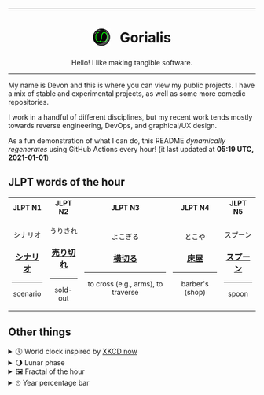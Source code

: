 ***

<h1 align="center">
<sub>
    <img src="readme/resources/avatar.png" height="36">
</sub>
&nbsp;
Gorialis
</h1>
<p align="center">
Hello! I like making tangible software.
</p>

***

My name is Devon and this is where you can view my public projects. I have a mix of stable and experimental projects, as well as some more comedic repositories.

I work in a handful of different disciplines, but my recent work tends mostly towards reverse engineering, DevOps, and graphical/UX design.

As a fun demonstration of what I can do, this README *dynamically regenerates* using GitHub Actions every hour! (it last updated at **05:19 UTC, 2021-01-01**)

<h2>JLPT words of the hour</h2>
<table>
    <tr>
        <th>JLPT N1</th>
        <th>JLPT N2</th>
        <th>JLPT N3</th>
        <th>JLPT N4</th>
        <th>JLPT N5</th>
    </tr>
    <tr>
        <td>
            <p align="center">シナリオ</p>
            <h3 align="center"><b><a href="https://jisho.org/search/%E3%82%B7%E3%83%8A%E3%83%AA%E3%82%AA">シナリオ</a></b></h3>
            <hr>
            <p align="center">scenario</p>
        </td>
        <td>
            <p align="center">うりきれ</p>
            <h3 align="center"><b><a href="https://jisho.org/search/%E5%A3%B2%E3%82%8A%E5%88%87%E3%82%8C">売り切れ</a></b></h3>
            <hr>
            <p align="center">sold-out</p>
        </td>
        <td>
            <p align="center">よこぎる</p>
            <h3 align="center"><b><a href="https://jisho.org/search/%E6%A8%AA%E5%88%87%E3%82%8B">横切る</a></b></h3>
            <hr>
            <p align="center">to cross (e.g.,<wbr> arms),<wbr> to traverse</p>
        </td>
        <td>
            <p align="center">とこや</p>
            <h3 align="center"><b><a href="https://jisho.org/search/%E5%BA%8A%E5%B1%8B">床屋</a></b></h3>
            <hr>
            <p align="center">barber's (shop)</p>
        </td>
        <td>
            <p align="center">スプーン</p>
            <h3 align="center"><b><a href="https://jisho.org/search/%E3%82%B9%E3%83%97%E3%83%BC%E3%83%B3">スプーン</a></b></h3>
            <hr>
            <p align="center">spoon</p>
        </td>
    </tr>
</table>

<h2>Other things</h2>
<details>
<summary>🕔  World clock inspired by <a href="https://xkcd.com/now">XKCD now</a></summary>

> <img src="generated/now.png" width="512">

</details>
<details>
<summary>🌖 Lunar phase</summary>

The moon is approximately 61.45% through its phase (Waning Gibbous).

</details>
<details>
<summary>&#x1f5bc; Fractal of the hour</summary>

> <img src="generated/fractal.png" width="512">

</details>
<details>
<summary>&#x23f2; Year percentage bar</summary>
<pre><code>2021 [▁▁▁▁▁▁▁▁▁▁▁▁▁▁▁▁▁▁▁▁] 0.06%</code></pre>
</details>
